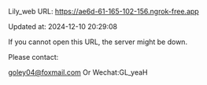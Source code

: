 Lily_web URL: https://ae6d-61-165-102-156.ngrok-free.app

Updated at: 2024-12-10 20:29:08

If you cannot open this URL, the server might be down.

Please contact: 

goley04@foxmail.com Or Wechat:GL_yeaH